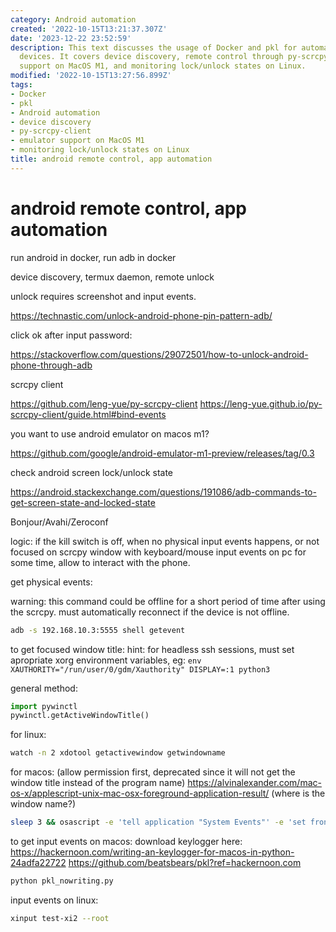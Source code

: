 ```yaml
---
category: Android automation
created: '2022-10-15T13:21:37.307Z'
date: '2023-12-22 23:52:59'
description: This text discusses the usage of Docker and pkl for automating Android
  devices. It covers device discovery, remote control through py-scrcpy-client, emulator
  support on MacOS M1, and monitoring lock/unlock states on Linux.
modified: '2022-10-15T13:27:56.899Z'
tags:
- Docker
- pkl
- Android automation
- device discovery
- py-scrcpy-client
- emulator support on MacOS M1
- monitoring lock/unlock states on Linux
title: android remote control, app automation
---
```


# android remote control, app automation

run android in docker, run adb in docker

device discovery, termux daemon, remote unlock

unlock requires screenshot and input events.

https://technastic.com/unlock-android-phone-pin-pattern-adb/

click ok after input password:

https://stackoverflow.com/questions/29072501/how-to-unlock-android-phone-through-adb

scrcpy client

https://github.com/leng-yue/py-scrcpy-client
https://leng-yue.github.io/py-scrcpy-client/guide.html#bind-events

you want to use android emulator on macos m1?

https://github.com/google/android-emulator-m1-preview/releases/tag/0.3

check android screen lock/unlock state

https://android.stackexchange.com/questions/191086/adb-commands-to-get-screen-state-and-locked-state

Bonjour/Avahi/Zeroconf

logic: if the kill switch is off, when no physical input events happens, or not focused on scrcpy window with keyboard/mouse input events on pc for some time, allow to interact with the phone.

get physical events:

warning: this command could be offline for a short period of time after using the scrcpy. must automatically reconnect if the device is not offline.

```bash
adb -s 192.168.10.3:5555 shell getevent
```

to get focused window title:
hint: for headless ssh sessions, must set apropriate xorg environment variables, eg: `env XAUTHORITY="/run/user/0/gdm/Xauthority" DISPLAY=:1 python3`

general method:
```python
import pywinctl
pywinctl.getActiveWindowTitle()
```

for linux:
```bash
watch -n 2 xdotool getactivewindow getwindowname
```

for macos: (allow permission first, deprecated since it will not get the window title instead of the program name)
https://alvinalexander.com/mac-os-x/applescript-unix-mac-osx-foreground-application-result/
(where is the window name?)
```bash
sleep 3 && osascript -e 'tell application "System Events"' -e 'set frontApp to name of first application process whose frontmost is true' -e 'end tell'
```


to get input events on macos:
download keylogger here:
https://hackernoon.com/writing-an-keylogger-for-macos-in-python-24adfa22722
https://github.com/beatsbears/pkl?ref=hackernoon.com
```bash
python pkl_nowriting.py
```

input events on linux:

```bash
xinput test-xi2 --root
```
